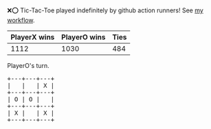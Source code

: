 :x::o: Tic-Tac-Toe played indefinitely by github action runners! See [my workflow](.github/workflows/play.yaml).

|PlayerX wins|PlayerO wins|Ties|
|-|-|-|
|1112|1030|484|

PlayerO's turn.

<pre>
+---+---+---+
|   |   | X |
+---+---+---+
| O | O |   |
+---+---+---+
| X |   | X |
+---+---+---+
</pre>